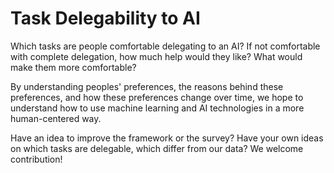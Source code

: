 # Task Delegability to AI
Which tasks are people comfortable delegating to an AI?
If not comfortable with complete delegation, how much help would they like?
What would make them more comfortable?

By understanding peoples' preferences, the reasons behind these preferences, and how these preferences change over time, we hope to understand how to use machine learning and AI technologies in a more human-centered way.

Have an idea to improve the framework or the survey? Have your own ideas on which tasks are delegable, which differ from our data? We welcome contribution!
